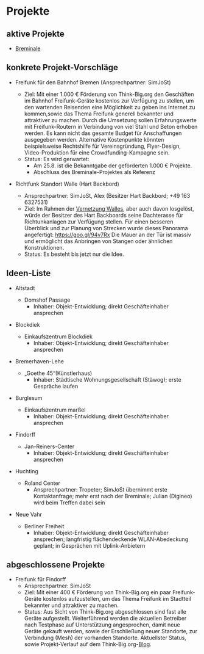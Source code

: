 # Projekte

## aktive Projekte

* [Breminale](/Events/Breminale/)

## konkrete Projekt-Vorschläge

* Freifunk für den Bahnhof Bremen (Ansprechpartner: SimJoSt)
  * Ziel: Mit einer 1.000 € Förderung von Think-Big.org den Geschäften im Bahnhof Freifunk-Geräte kostenlos zur Verfügung zu stellen, um den wartenden Reisenden eine Möglichkeit zu geben ins Internet zu kommen,sowie das Thema Freifunk generell bekannter und attraktiver zu machen. Durch die Umsetzung sollen Erfahrungswerte mit Freifunk-Routern in Verbindung von viel Stahl und Beton erhoben werden. Es kann nicht das gesamte Budget für Anschaffungen ausgegeben werden. Alternative Kostenpunkte könnten beispielsweise Rechtshilfe für Vereinsgründung, Flyer-Design, Video-Produktion für eine Crowdfunding-Kampagne sein.
  * Status: Es wird gerwartet:
      * Am 25.8. ist die Bekanntgabe der geförderten 1.000 € Projekte.  
      * Abschluss des Breminale-Projektes als Referenz

* Richtfunk Standort Walle (Hart Backbord)
  * Ansprechpartner: SimJoSt, Alex (Besitzer Hart Backbord; +49 163 6327531)
  * Ziel: Im Rahmen der [Vernetzung Walles](http://wiki.bremen.freifunk.net/Treffen/2015_08_07#treffen-07-08-2015_tagesordnung_walle-wir-haben-g%C3%A4ste), aber auch davon losgelöst, würde der Besitzer des Hart Backboards seine Dachterasse für Richtunkanlagen zur Verfügung stellen. Für einen besseren Überblick und zur Planung von Strecken wurde dieses Panorama angefertigt: https://goo.gl/94v7Rx
Die Mauer an der Tür ist massiv und ermöglicht das Anbringen von Stangen oder ähnlichen Konstruktionen.
  * Status: Es besteht bis jetzt nur die Idee.

## Ideen-Liste

* Altstadt
  * Domshof Passage
      * Inhaber: Objekt-Entwicklung; direkt Geschäfteinhaber ansprechen

* Blockdiek
  * Einkaufszentrum Blockdiek
      * Inhaber: Objekt-Entwicklung; direkt Geschäfteinhaber ansprechen

* Bremerhaven-Lehe
  * „Goethe 45“(Künstlerhaus)
      * Inhaber: Städtische Wohnungsgesellschaft (Stäwog); erste Gespräche laufen

* Burglesum
  * Einkaufszentrum marßel
      * Inhaber: Objekt-Entwicklung; direkt Geschäfteinhaber ansprechen

* Findorff
  * Jan-Reiners-Center
      * Inhaber: Objekt-Entwicklung; direkt Geschäfteinhaber ansprechen

* Huchting
  * Roland Center
      * Ansprechpartner: Tropeter; SimJoSt übernimmt erste Kontaktanfrage; mehr erst nach der Breminale; Julian (Digineo) wird beim Treffen dabei sein

* Neue Vahr
  * Berliner Freiheit
      * Inhaber: Objekt-Entwicklung; direkt Geschäfteinhaber ansprechen; langfristig flächendeckende WLAN-Abedeckung geplant; in Gesprächen mit Uplink-Anbietern

## abgeschlossene Projekte

* Freifunk für Findorff
  * Ansprechpartner: SimJoSt
  * Ziel: Mit einer 400 € Förderung von Think-Big.org ein paar Freifunk-Geräte kostenlos aufzustellen, um das Thema Freifunk im Stadtteil bekannter und attraktiver zu machen.
  * Status: Aus Sicht von Think-Big.org abgeschlossen sind fast alle Geräte aufgestellt. Weiterführend werden die aktuellen Betreiber nach Testphase auf Unterstützung angesprochen, damit neue Geräte gekauft werden, sowie der Erschließung neuer Standorte, zur Verbindung (Mesh) der vorhanden Standorte. Aktuellster Status, sowie Projekt-Verlauf auf dem Think-Big.org-[Blog](https://www.think-big.org/projekt/freifunk-fuer-findorff/).

